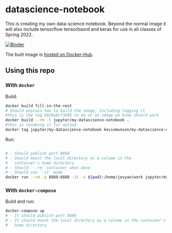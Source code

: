 # datascience-notebook

This is creating my own data-science notebook. Beyond the normal image it will also include tensorflow tensorbaord and keras for use in all classes of Spring 2022.

[![Binder](https://mybinder.org/badge_logo.svg)](your-mybinder-link)

The built image is [hosted on Docker-Hub](link-to-your-dockerhub).

## Using this repo
### With `docker`
Build:

```bash
docker build fill-in-the-rest
# Should explain how to build the image, including tagging it
#this is the tag b020a0cf3b96 to be on an image we know should work
docker build --rm -t jupyter/my-datascience-notebook .
#this is renaming it for upload
docker tag jupyter/my-datascience-notebook kevinmunson/my-datascience-notebook

```

Run:

```bash

# - Should publish port 8888
# - Should mount the local directory as a volume in the
#   container's home directory
# - Should `--rm` container when done
# - Should use `-it` mode
docker run --rm -p 8888:8888 -it -v ${pwd}:/home/jovyan/work jupyter/my-datascience-notebook
```

### With `docker-compose`
Build and run:

```bash
docker-compose up
# - It should publish port 8888
# - It should mount the local directory as a volume in the container's
#   home directory
```
